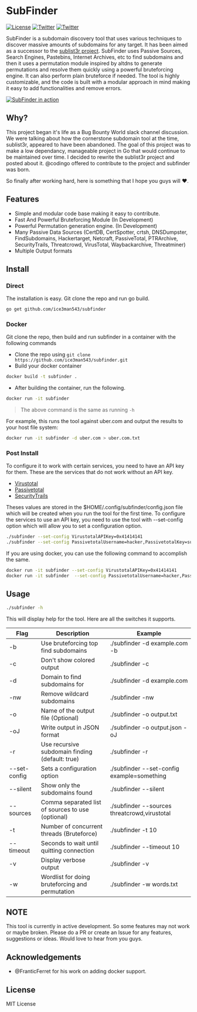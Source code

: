 # SubFinder
[![License](https://img.shields.io/badge/license-MIT-_red.svg)](https://opensource.org/licenses/MIT)
[![Twitter](https://img.shields.io/badge/twitter-@Ice3man543-blue.svg)](https://twitter.com/Ice3man543)
[![Twitter](https://img.shields.io/badge/twitter-@codingo__-blue.svg)](https://twitter.com/codingo_)

SubFinder is a subdomain discovery tool that uses various techniques to discover massive amounts of subdomains for any target. It has been aimed as a successor to the [sublist3r project](https://github.com/aboul3la/Sublist3r). SubFinder uses Passive Sources, Search Engines, Pastebins, Internet Archives, etc to find subdomains and then it uses a permutation module inspired by altdns to generate permutations and resolve them quickly using a powerful bruteforcing engine. It can also perform plain bruteforce if needed. The tool is highly customizable, and the code is built with a modular approach in mind making it easy to add functionalities and remove errors.

[![SubFinder in action](https://asciinema.org/a/177851.png)](https://asciinema.org/a/177851)

## Why?

This project began it's life as a Bug Bounty World slack channel discussion. We were talking about how the cornerstone subdomain tool at the time, sublist3r, appeared to have been abandoned. The goal of this project was to make a low dependancy, manageable project in Go that would continue to be maintained over time. I decided to rewrite the sublist3r project and posted about it. @codingo offered to contribute to the project and subfinder was born. 

So finally after working hard, here is something that I hope you guys will :heart:.

## Features

- Simple and modular code base making it easy to contribute.
- Fast And Powerful Bruteforcing Module (In Development)
- Powerful Permutation generation engine. (In Development)
- Many Passive Data Sources (CertDB, CertSpotter, crtsh, DNSDumpster, FindSubdomains, Hackertarget, Netcraft, PassiveTotal, PTRArchive, SecurityTrails, Threatcrowd, VirusTotal, Waybackarchive, Threatminer)
- Multiple Output formats

## Install

### Direct
The installation is easy. Git clone the repo and run go build.

```bash
go get github.com/ice3man543/subfinder
```

### Docker

Git clone the repo, then build and run subfinder in a container with the following commands

- Clone the repo using `git clone https://github.com/ice3man543/subfinder.git`
- Build your docker container
```bash
docker build -t subfinder .
```

- After building the container, run the following.
```bash
docker run -it subfinder
```
> The above command is the same as running `-h`

For example, this runs the tool against uber.com and output the results to your host file system:
```bash
docker run -it subfinder -d uber.com > uber.com.txt
```

### Post Install

To configure it to work with certain services, you need to have an API key for them. These are the services that do not work without an API key.

- [Virustotal](https://www.virustotal.com/) 
- [Passivetotal](http://passivetotal.org/)
- [SecurityTrails](http://securitytrails.com/)

Theses values are stored in the $HOME/.config/subfinder/config.json file which will be created when you run the tool for the first time. To configure the services to use an API key, you need to use the tool with --set-config option which will allow you to set a configuration option.

```bash
./subfinder --set-config VirustotalAPIKey=0x41414141
./subfinder --set-config PassivetotalUsername=hacker,PassivetotalKey=supersecret
```

If you are using docker, you can use the following command to accomplish the same.

```bash
docker run -it subfinder --set-config VirustotalAPIKey=0x41414141
docker run -it subfinder  --set-config PassivetotalUsername=hacker,PassivetotalKey=supersecret
```
## Usage

```bash
./subfinder -h 
```
This will display help for the tool. Here are all the switches it supports.

| Flag | Description | Example |
|------|-------------|---------|
| -b   | Use bruteforcing top find subdomains | ./subfinder -d example.com -b |
| -c   | Don't show colored output            | ./subfinder -c |
| -d   | Domain to find subdomains for        | ./subfinder -d example.com |
| -nw  | Remove wildcard subdomains           | ./subfinder -nw |
| -o   | Name of the output file (Optional)   | ./subfinder -o output.txt | 
| -oJ  | Write output in JSON format          | ./subfinder -o output.json -oJ |
| -r   | Use recursive subdomain finding (default: true) | ./subfinder -r |
| --set-config | Sets a configuration option | ./subfinder --set-config example=something |
| --silent | Show only the subdomains found    | ./subfinder --silent |
| --sources | Comma separated list of sources to use (optional) | ./subfinder --sources threatcrowd,virustotal |
| -t   | Number of concurrent threads (Bruteforce) | ./subfinder -t 10 |
| --timeout | Seconds to wait until quitting connection | ./subfinder --timeout 10 |
| -v | Display verbose output  | ./subfinder -v |
| -w | Wordlist for doing bruteforcing and permutation | ./subfinder -w words.txt | 

## NOTE
This tool is currently in active development. So some features may not work or maybe broken. Please do a PR or create an Issue for any features, suggestions or ideas. Would love to hear from you guys.

## Acknowledgements

- @FranticFerret for his work on adding docker support.

## License

MIT License   
